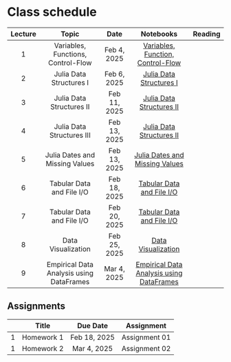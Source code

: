 # Class schedule

| Lecture | Topic                              | Date          |  Notebooks                                                                             | Reading              |
|:-------:|:----------------------------------:|:-------------:|:--------------------------------------------------------------------------------------:|:--------------------:|
| 1       | Variables, Functions, Control-Flow | Feb  4, 2025  | [Variables, Function, Control-Flow](/assets/notebooksolutions/Lect01/Lect01.html)      |                      |
| 2       | Julia Data Structures I            | Feb  6, 2025  | [Julia Data Structures I](/assets/notebooksolutions/Lect02/Lect02.html)                |                      |
| 3       | Julia Data Structures II           | Feb  11, 2025  | [Julia Data Structures II](/assets/notebooksolutions/Lect03/Lect03.html)              |                      |
| 4       | Julia Data Structures III          | Feb  13, 2025  | [Julia Data Structures II](/assets/notebooksolutions/Lect04/Lect04.html)              |                      |
| 5       | Julia Dates and Missing Values     | Feb  13, 2025  | [Julia Dates and Missing Values](/assets/notebooksolutions/Lect05/Lect05.html)        |                      |
| 6       | Tabular Data and File I/O          | Feb  18, 2025  | [Tabular Data and File I/O](/assets/notebooksolutions/Lect06/Lect06.html)        |                      |
| 7       | Tabular Data and File I/O          | Feb  20, 2025  | [Tabular Data and File I/O](/assets/notebooksolutions/Lect06/Lect06.html)        |                      |
| 8       | Data Visualization                 | Feb  25, 2025  | [Data Visualization](/assets/notebooksolutions/Lect07/Lect07.html)        |                      |
| 9       | Empirical Data Analysis using DataFrames  | Mar  4, 2025  | [Empirical Data Analysis using DataFrames](/assets/notebooksolutions/Lect08/Lect08.html)        |                      |

## Assignments

|         | Title                                      | Due Date          | Assignment                                              |
|:-------:|:------------------------------------------:|:-----------------:|:-------------------------------------------------------:|
| 1       | Homework 1                                 | Feb 18, 2025      | Assignment 01      |
| 1       | Homework 2                                 | Mar 4, 2025      | Assignment 02      |

